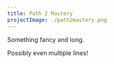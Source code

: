 ```yaml
---
title: Path 2 Mastery
projectImage: ./path2mastery.png
---
```


Something fancy and long.

Possibly even multiple lines!
